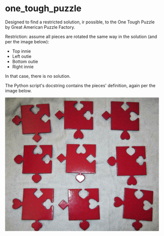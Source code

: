 # one_tough_puzzle
Designed to find a restricted solution, ir possible, to the One Tough Puzzle by Great American Puzzle Factory.

Restriction:  assume all pieces are rotated the same way in the solution (and per the image below):

* Top innie
* Left outie
* Bottom outie
* Right innie

In that case, there is no solution.

The Python script's docstring contains the pieces' definition, again per the image below.

![](https://github.com/drbitboy/one_tough_puzzle/raw/master/one_tough_puzzle.jpg)

